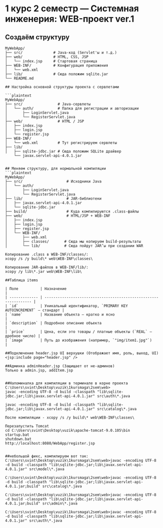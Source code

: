 # 1 курс 2 семестр — Системная инженерия: WEB-проект ver.1

## Создаём структуру

```plaintext
MyWebApp/
├── src/              # Java-код (Servlet'ы и т.д.)
├── web/              # HTML, CSS, JSP
│   └── index.jsp     # Стартовая страница
├── WEB-INF/          # Конфигурация приложения
│   └── web.xml
├── lib/              # Сюда положим sqlite.jar
└── README.md

## Настройка основной структуры проекта с сервлетами

```plaintext
MyWebApp/
├── src/                # Java-сервлеты
│   └── auth/           # Папка для регистрации и авторизации
│       ├── LoginServlet.java
│       └── RegisterServlet.java
├── web/                # HTML / JSP
│   ├── index.jsp
│   ├── login.jsp
│   └── register.jsp
├── WEB-INF/
│   └── web.xml         # Тут регистрируем сервлеты
├── lib/
│   ├── sqlite-jdbc.jar # Сюда положим SQLite драйвер
    └── javax.servlet-api-4.0.1.jar


## Меняем структуру, для нормальной компиляции
```plaintext
MyWebApp/
├── src/                    # Исходники Java
│   └── auth/
│       ├── LoginServlet.java
│       └── RegisterServlet.java
├── lib/                    # JAR-библиотеки
│   ├── javax.servlet-api-4.0.1.jar
│   └── sqlite-jdbc.jar
├── build/                  # Куда компилируются .class-файлы
├── web/                    # HTML/JSP + WEB-INF
│   ├── index.jsp
│   ├── login.jsp
│   ├── register.jsp
│   └── WEB-INF/
│       ├── web.xml
│       ├── classes/       # Сюда мы копируем build-результаты 
│       └── lib/           # Сюда пойдут JAR’ы при создании WAR

Копирование .class в WEB-INF/classes/:
xcopy /s /y build\* web\WEB-INF\classes\

Копирование JAR-файлов в WEB-INF/lib/:
xcopy /y lib\*.jar web\WEB-INF\lib\

##Таблица items

| Поле          | Назначение                                                       |
| ------------- | ---------------------------------------------------------------- |
| `id`          | Уникальный идентификатор, `PRIMARY KEY AUTOINCREMENT` — стандарт |
| `name`        | Название объекта — кратко и ясно                                 |
| `description` | Подробное описание объекта                                       |
| `price`       | Цена, если это товары / платные объекты (`REAL` — дробное число) |
| `image`       | Путь до изображения (например, `"img/item1.jpg"`)                |

##Подключение header.jsp UI верхушки (Отображает имя, роль, выход, UI)
<jsp:include page="header.jsp" />

##Админка adminHeader.jsp (Защищает от не-админов)
Только в admin.jsp, addItem.jsp


##Напоминалка для компиляции в терминале в корне проекта
C:\Users\svint\Desktop\vuzik\1kursmaga\2sem\web>
javac -encoding UTF-8 -d build -classpath "lib\sqlite-jdbc.jar;lib\javax.servlet-api-4.0.1.jar" src\auth\*.java

javac -encoding UTF-8 -d build -classpath "lib\sqlite-jdbc.jar;lib\javax.servlet-api-4.0.1.jar" src\catalog\*.java  

После компиляции - xcopy /s /y build\* web\WEB-INF\classes\

Перезапустить Tomcat
cd C:\Users\svint\Desktop\vuzik\apache-tomcat-9.0.105\bin
startup.bat
shutdown.bat
http://localhost:8080/WebApp/register.jsp


##небольшой фикс, компилируем вот так:
C:\Users\svint\Desktop\vuzik\1kursmaga\2sem\web>javac -encoding UTF-8 -d build -classpath "lib\sqlite-jdbc.jar;lib\javax.servlet-api-4.0.1.jar" src\model\*.java

C:\Users\svint\Desktop\vuzik\1kursmaga\2sem\web>javac -encoding UTF-8 -d build -classpath "lib\sqlite-jdbc.jar;lib\javax.servlet-api-4.0.1.jar;build" src\catalog\*.java

C:\Users\svint\Desktop\vuzik\1kursmaga\2sem\web>javac -encoding UTF-8 -d build -classpath "lib\sqlite-jdbc.jar;lib\javax.servlet-api-4.0.1.jar;build" src\admin\*.java

C:\Users\svint\Desktop\vuzik\1kursmaga\2sem\web>javac -encoding UTF-8 -d build -classpath "lib\sqlite-jdbc.jar;lib\javax.servlet-api-4.0.1.jar" src\auth\*.java
